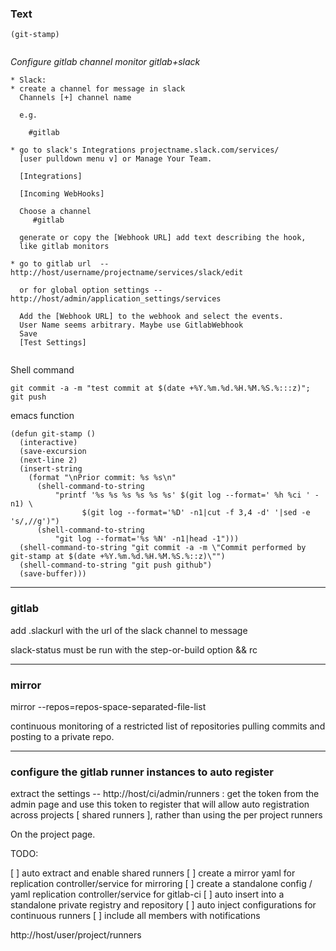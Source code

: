 ### Text
```
(git-stamp)


```


*Configure gitlab channel monitor gitlab+slack*
```
* Slack:
* create a channel for message in slack
  Channels [+] channel name

  e.g.

    #gitlab

* go to slack's Integrations projectname.slack.com/services/
  [user pulldown menu v] or Manage Your Team.

  [Integrations]

  [Incoming WebHooks]

  Choose a channel
     #gitlab 

  generate or copy the [Webhook URL] add text describing the hook,
  like gitlab monitors

* go to gitlab url  -- http://host/username/projectname/services/slack/edit

  or for global option settings -- http://host/admin/application_settings/services

  Add the [Webhook URL] to the webhook and select the events.
  User Name seems arbitrary. Maybe use GitlabWebhook
  Save
  [Test Settings]


```


Shell command
```
git commit -a -m "test commit at $(date +%Y.%m.%d.%H.%M.%S.%:::z)"; git push
```
emacs function
```
(defun git-stamp ()
  (interactive)
  (save-excursion
  (next-line 2)
  (insert-string 
    (format "\nPrior commit: %s %s\n"
      (shell-command-to-string
          "printf '%s %s %s %s %s %s' $(git log --format=' %h %ci ' -n1) \
                $(git log --format='%D' -n1|cut -f 3,4 -d' '|sed -e 's/,//g')")
      (shell-command-to-string
          "git log --format='%s %N' -n1|head -1")))
  (shell-command-to-string "git commit -a -m \"Commit performed by git-stamp at $(date +%Y.%m.%d.%H.%M.%S.%::z)\"")
  (shell-command-to-string "git push github")
  (save-buffer)))

```
---
### gitlab

add .slackurl with the url of the slack channel to message

slack-status must be run with the step-or-build option && rc

---
### mirror

mirror --repos=repos-space-separated-file-list

continuous monitoring of a restricted list of repositories pulling
commits and posting to a private repo.


---
### configure the gitlab runner instances to auto register

extract the settings -- http://host/ci/admin/runners : get the token
from the admin page and use this token to register that will allow
auto registration across projects [ shared runners ], rather than
using the per project runners

On the project page.


TODO:

[ ] auto extract and enable shared runners
[ ] create a mirror yaml for replication controller/service for mirroring
[ ] create a standalone config / yaml replication controller/service for gitlab-ci
[ ] auto insert into a standalone private registry and repository
[ ] auto inject configurations for continuous runners
[ ] include all members with notifications


http://host/user/project/runners



